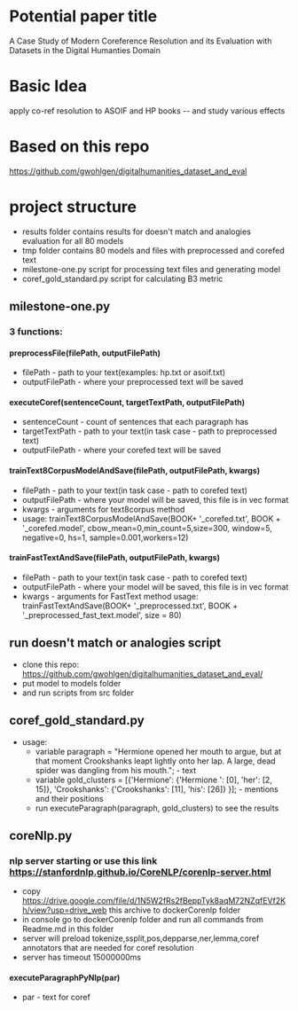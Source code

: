 # Potential paper title 
A Case Study of Modern Coreference Resolution and its Evaluation with Datasets in the Digital Humanties Domain
# Basic Idea
apply co-ref resolution to ASOIF and HP books -- and study various effects
# Based on this repo
https://github.com/gwohlgen/digitalhumanities_dataset_and_eval

# project structure
- results folder contains results for doesn't match and analogies evaluation for all 80 models
- tmp folder contains 80 models and files with preprocessed and corefed text
- milestone-one.py script for processing text files and generating model
- coref_gold_standard.py script for calculating B3 metric

## milestone-one.py
### 3 functions:
#### preprocessFile(filePath, outputFilePath)
- filePath - path to your text(examples: hp.txt or asoif.txt)
- outputFilePath - where your preprocessed text will be saved
#### executeCoref(sentenceCount, targetTextPath, outputFilePath)
- sentenceCount - count of sentences that each paragraph has
- targetTextPath - path to your text(in task case - path to preprocessed text)
- outputFilePath - where your corefed text will be saved
#### trainText8CorpusModelAndSave(filePath, outputFilePath, kwargs)
- filePath - path to your text(in task case - path to corefed text)
- outputFilePath - where your model will be saved, this file is in vec format
- kwargs - arguments for text8corpus method
- usage: trainText8CorpusModelAndSave(BOOK+ '_corefed.txt', BOOK + '_corefed.model', cbow_mean=0,min_count=5,size=300, window=5, negative=0, hs=1, sample=0.001,workers=12)
#### trainFastTextAndSave(filePath, outputFilePath, kwargs)
- filePath - path to your text(in task case - path to corefed text)
- outputFilePath - where your model will be saved, this file is in vec format
- kwargs - arguments for FastText method
usage: trainFastTextAndSave(BOOK+ '_preprocessed.txt', BOOK + '_preprocessed_fast_text.model', size = 80)

## run doesn't match or analogies script
- clone this repo: https://github.com/gwohlgen/digitalhumanities_dataset_and_eval/
- put model to models folder
- and run scripts from src folder

## coref_gold_standard.py
- usage:
   - variable paragraph = "Hermione opened her mouth to argue, but at that moment Crookshanks leapt lightly onto her lap. A large, dead spider was dangling from his mouth."; - text
   - variable gold_clusters = [{'Hermione': {'Hermione ': [0], 'her': [2, 15]}, 'Crookshanks': {'Crookshanks': [11], 'his': [26]}  }]; - mentions and their positions
   - run executeParagraph(paragraph, gold_clusters) to see the results


## coreNlp.py
### nlp server starting or use this link https://stanfordnlp.github.io/CoreNLP/corenlp-server.html
- copy https://drive.google.com/file/d/1N5W2fRs2fBeppTyk8aqM72NZqfEVf2Kh/view?usp=drive_web this archive to dockerCorenlp folder
- in console go to dockerCorenlp folder and run all commands from Readme.md in this folder
- server will preload tokenize,ssplit,pos,depparse,ner,lemma,coref annotators that are needed for coref resolution
- server has timeout 15000000ms

#### executeParagraphPyNlp(par)
- par - text for coref


